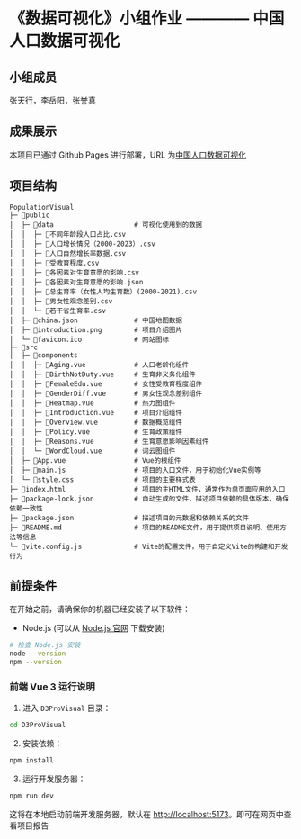 # 《数据可视化》小组作业 ———— 中国人口数据可视化

## 小组成员

张天行，李岳阳，张誉真

## 成果展示

本项目已通过 Github Pages 进行部署，URL 为[中国人口数据可视化](https://tristean9.github.io/PopulationVisual/)

## 项目结构

```plaintext
PopulationVisual
├─ 📁public
│  ├─ 📁data                    # 可视化使用到的数据
│  │  ├─ 📄不同年龄段人口占比.csv
│  │  ├─ 📄人口增长情况（2000-2023）.csv
│  │  ├─ 📄人口自然增长率数据.csv
│  │  ├─ 📄受教育程度.csv
│  │  ├─ 📄各因素对生育意愿的影响.csv
│  │  ├─ 📄各因素对生育意愿的影响.json
│  │  ├─ 📄总生育率（女性人均生育数）(2000-2021).csv
│  │  ├─ 📄男女性观念差别.csv
│  │  └─ 📄若干省生育率.csv
│  ├─ 📄china.json              # 中国地图数据
│  ├─ 📄introduction.png        # 项目介绍图片
│  └─ 📄favicon.ico             # 网站图标
├─ 📁src
│  ├─ 📁components
│  │  ├─ 📄Aging.vue            # 人口老龄化组件
│  │  ├─ 📄BirthNotDuty.vue     # 生育非义务化组件
│  │  ├─ 📄FemaleEdu.vue        # 女性受教育程度组件
│  │  ├─ 📄GenderDiff.vue       # 男女性观念差别组件
│  │  ├─ 📄Heatmap.vue          # 热力图组件
│  │  ├─ 📄Introduction.vue     # 项目介绍组件
│  │  ├─ 📄Overview.vue         # 数据概览组件
│  │  ├─ 📄Policy.vue           # 生育政策组件
│  │  ├─ 📄Reasons.vue          # 生育意愿影响因素组件
│  │  └─ 📄WordCloud.vue        # 词云图组件
│  ├─ 📄App.vue                 # Vue的根组件
│  ├─ 📄main.js                 # 项目的入口文件，用于初始化Vue实例等
│  └─ 📄style.css               # 项目的主要样式表
├─ 📄index.html                 # 项目的主HTML文件，通常作为单页面应用的入口
├─ 📄package-lock.json          # 自动生成的文件，描述项目依赖的具体版本，确保依赖一致性
├─ 📄package.json               # 描述项目的元数据和依赖关系的文件
├─ 📄README.md                  # 项目的README文件，用于提供项目说明、使用方法等信息
└─ 📄vite.config.js             # Vite的配置文件，用于自定义Vite的构建和开发行为
```

## 前提条件

在开始之前，请确保你的机器已经安装了以下软件：

- Node.js (可以从 [Node.js 官网](https://nodejs.org/) 下载安装)

```bash
# 检查 Node.js 安装
node --version
npm --version
```

### 前端 Vue 3 运行说明

1. 进入 `D3ProVisual` 目录：

```bash
cd D3ProVisual
```

2. 安装依赖：

```bash
npm install
```

3. 运行开发服务器：

```bash
npm run dev
```

这将在本地启动前端开发服务器，默认在 [http://localhost:5173](http://localhost:5173)。即可在网页中查看项目报告
